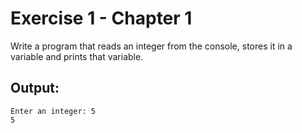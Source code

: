 # Exercise 1 - Chapter 1
Write a program that reads an integer from the console, stores it in a variable and prints that variable.

## Output:
```
Enter an integer: 5
5
```